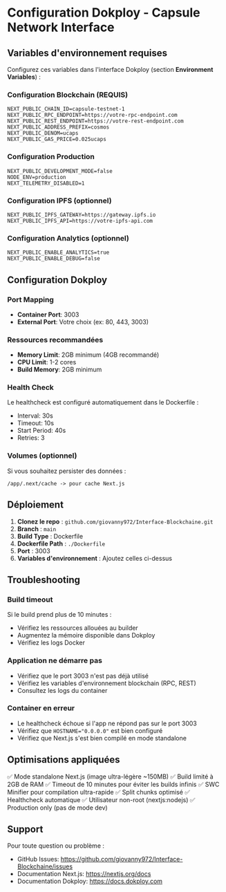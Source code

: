 # Configuration Dokploy - Capsule Network Interface

## Variables d'environnement requises

Configurez ces variables dans l'interface Dokploy (section **Environment Variables**) :

### Configuration Blockchain (REQUIS)
```env
NEXT_PUBLIC_CHAIN_ID=capsule-testnet-1
NEXT_PUBLIC_RPC_ENDPOINT=https://votre-rpc-endpoint.com
NEXT_PUBLIC_REST_ENDPOINT=https://votre-rest-endpoint.com
NEXT_PUBLIC_ADDRESS_PREFIX=cosmos
NEXT_PUBLIC_DENOM=ucaps
NEXT_PUBLIC_GAS_PRICE=0.025ucaps
```

### Configuration Production
```env
NEXT_PUBLIC_DEVELOPMENT_MODE=false
NODE_ENV=production
NEXT_TELEMETRY_DISABLED=1
```

### Configuration IPFS (optionnel)
```env
NEXT_PUBLIC_IPFS_GATEWAY=https://gateway.ipfs.io
NEXT_PUBLIC_IPFS_API=https://votre-ipfs-api.com
```

### Configuration Analytics (optionnel)
```env
NEXT_PUBLIC_ENABLE_ANALYTICS=true
NEXT_PUBLIC_ENABLE_DEBUG=false
```

## Configuration Dokploy

### Port Mapping
- **Container Port**: 3003
- **External Port**: Votre choix (ex: 80, 443, 3003)

### Ressources recommandées
- **Memory Limit**: 2GB minimum (4GB recommandé)
- **CPU Limit**: 1-2 cores
- **Build Memory**: 2GB minimum

### Health Check
Le healthcheck est configuré automatiquement dans le Dockerfile :
- Interval: 30s
- Timeout: 10s
- Start Period: 40s
- Retries: 3

### Volumes (optionnel)
Si vous souhaitez persister des données :
```
/app/.next/cache -> pour cache Next.js
```

## Déploiement

1. **Clonez le repo** : `github.com/giovanny972/Interface-Blockchaine.git`
2. **Branch** : `main`
3. **Build Type** : Dockerfile
4. **Dockerfile Path** : `./Dockerfile`
5. **Port** : 3003
6. **Variables d'environnement** : Ajoutez celles ci-dessus

## Troubleshooting

### Build timeout
Si le build prend plus de 10 minutes :
- Vérifiez les ressources allouées au builder
- Augmentez la mémoire disponible dans Dokploy
- Vérifiez les logs Docker

### Application ne démarre pas
- Vérifiez que le port 3003 n'est pas déjà utilisé
- Vérifiez les variables d'environnement blockchain (RPC, REST)
- Consultez les logs du container

### Container en erreur
- Le healthcheck échoue si l'app ne répond pas sur le port 3003
- Vérifiez que `HOSTNAME="0.0.0.0"` est bien configuré
- Vérifiez que Next.js s'est bien compilé en mode standalone

## Optimisations appliquées

✅ Mode standalone Next.js (image ultra-légère ~150MB)
✅ Build limité à 2GB de RAM
✅ Timeout de 10 minutes pour éviter les builds infinis
✅ SWC Minifier pour compilation ultra-rapide
✅ Split chunks optimisé
✅ Healthcheck automatique
✅ Utilisateur non-root (nextjs:nodejs)
✅ Production only (pas de mode dev)

## Support

Pour toute question ou problème :
- GitHub Issues: https://github.com/giovanny972/Interface-Blockchaine/issues
- Documentation Next.js: https://nextjs.org/docs
- Documentation Dokploy: https://docs.dokploy.com
